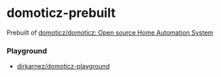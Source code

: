 domoticz-prebuilt
=================
Prebuilt of [domoticz/domoticz: Open source Home Automation System](https://github.com/domoticz/domoticz)

### Playground
- [dirkarnez/domoticz-playground](https://github.com/dirkarnez/domoticz-playground)
